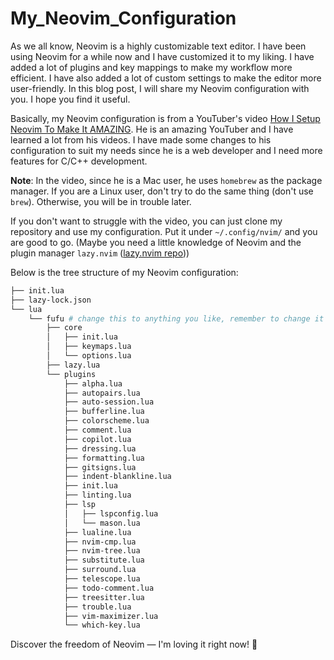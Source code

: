 # My_Neovim_Configuration

As we all know, Neovim is a highly customizable text editor. I have been using Neovim for a while now and I have customized it to my liking. I have added a lot of plugins and key mappings to make my workflow more efficient. I have also added a lot of custom settings to make the editor more user-friendly. In this blog post, I will share my Neovim configuration with you. I hope you find it useful.

Basically, my Neovim configuration is from a YouTuber's video [How I Setup Neovim To Make It AMAZING](https://www.youtube.com/watch?v=6pAG3BHurdM&t=4217s). He is an amazing YouTuber and I have learned a lot from his videos. I have made some changes to his configuration to suit my needs since he is a web developer and I need more features for C/C++ development.

**Note**: In the video, since he is a Mac user, he uses `homebrew` as the package manager. If you are a Linux user, don't try to do the same thing (don't use `brew`). Otherwise, you will be in trouble later.

If you don't want to struggle with the video, you can just clone my repository and use my configuration. Put it under `~/.config/nvim/` and you are good to go. (Maybe you need a little knowledge of Neovim and the plugin manager `lazy.nvim` ([lazy.nvim repo](https://github.com/folke/lazy.nvim)))

Below is the tree structure of my Neovim configuration:

```bash
├── init.lua
├── lazy-lock.json
└── lua
    └── fufu # change this to anything you like, remember to change it in init.lua
        ├── core
        │   ├── init.lua
        │   ├── keymaps.lua
        │   └── options.lua
        ├── lazy.lua
        └── plugins
            ├── alpha.lua
            ├── autopairs.lua
            ├── auto-session.lua
            ├── bufferline.lua
            ├── colorscheme.lua
            ├── comment.lua
            ├── copilot.lua
            ├── dressing.lua
            ├── formatting.lua
            ├── gitsigns.lua
            ├── indent-blankline.lua
            ├── init.lua
            ├── linting.lua
            ├── lsp
            │   ├── lspconfig.lua
            │   └── mason.lua
            ├── lualine.lua
            ├── nvim-cmp.lua
            ├── nvim-tree.lua
            ├── substitute.lua
            ├── surround.lua
            ├── telescope.lua
            ├── todo-comment.lua
            ├── treesitter.lua
            ├── trouble.lua
            ├── vim-maximizer.lua
            └── which-key.lua
```

Discover the freedom of Neovim — I'm loving it right now! 🚀
